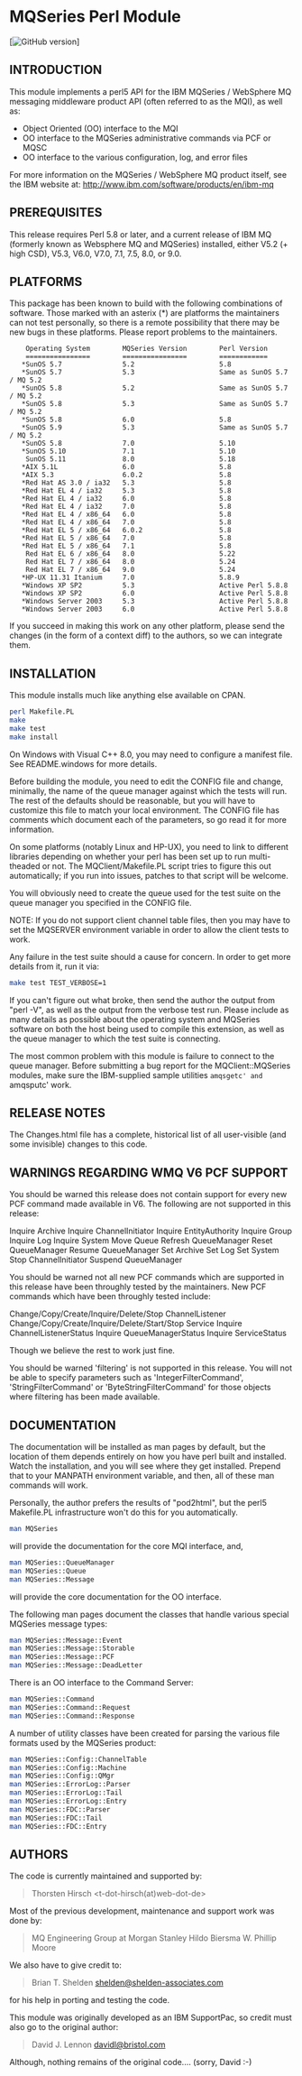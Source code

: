 # MQSeries Perl Module
[![GitHub version](https://github.com/thorstenhirsch%2FMQSeries%2Fversion.svg)]

## INTRODUCTION
This module implements a perl5 API for the IBM MQSeries / WebSphere MQ
messaging middleware product API (often referred to as the MQI), as well
as:

* Object Oriented (OO) interface to the MQI
* OO interface to the MQSeries administrative commands via PCF or MQSC
* OO interface to the various configuration, log, and error files

For more information on the MQSeries / WebSphere MQ product itself, see
the IBM website at: http://www.ibm.com/software/products/en/ibm-mq

## PREREQUISITES
This release requires Perl 5.8 or later, and a current release of IBM MQ
(formerly known as Websphere MQ and MQSeries) installed, either V5.2
(+ high CSD), V5.3, V6.0, V7.0, 7.1, 7.5, 8.0, or 9.0.

## PLATFORMS
This package has been known to build with the following combinations of
software. Those marked with an asterix (\*) are platforms the maintainers
can not test personally, so there is a remote possibility that there may
be new bugs in these platforms. Please report problems to the
maintainers.

```
    Operating System        MQSeries Version        Perl Version
    ================        ================        ============
   *SunOS 5.7               5.2                     5.8
   *SunOS 5.7               5.3                     Same as SunOS 5.7 / MQ 5.2
   *SunOS 5.8               5.2                     Same as SunOS 5.7 / MQ 5.2
   *SunOS 5.8               5.3                     Same as SunOS 5.7 / MQ 5.2
   *SunOS 5.8               6.0                     5.8
   *SunOS 5.9               5.3                     Same as SunOS 5.7 / MQ 5.2
   *SunOS 5.8               7.0                     5.10
   *SunOS 5.10              7.1                     5.10
    SunOS 5.11              8.0                     5.18
   *AIX 5.1L                6.0                     5.8
   *AIX 5.3                 6.0.2                   5.8
   *Red Hat AS 3.0 / ia32   5.3                     5.8
   *Red Hat EL 4 / ia32     5.3                     5.8
   *Red Hat EL 4 / ia32     6.0                     5.8
   *Red Hat EL 4 / ia32     7.0                     5.8
   *Red Hat EL 4 / x86_64   6.0                     5.8
   *Red Hat EL 4 / x86_64   7.0                     5.8
   *Red Hat EL 5 / x86_64   6.0.2                   5.8
   *Red Hat EL 5 / x86_64   7.0                     5.8
   *Red Hat EL 5 / x86_64   7.1                     5.8
    Red Hat EL 6 / x86_64   8.0                     5.22
    Red Hat EL 7 / x86_64   8.0                     5.24
    Red Hat EL 7 / x86_64   9.0                     5.24
   *HP-UX 11.31 Itanium     7.0                     5.8.9
   *Windows XP SP2          5.3                     Active Perl 5.8.8
   *Windows XP SP2          6.0                     Active Perl 5.8.8
   *Windows Server 2003     5.3                     Active Perl 5.8.8
   *Windows Server 2003     6.0                     Active Perl 5.8.8
```

If you succeed in making this work on any other platform, please send
the changes (in the form of a context diff) to the authors, so we can
integrate them.

## INSTALLATION
This module installs much like anything else available on CPAN.

```bash
perl Makefile.PL
make
make test
make install
```

On Windows with Visual C++ 8.0, you may need to configure a manifest
file. See README.windows for more details.

Before building the module, you need to edit the CONFIG file and change,
minimally, the name of the queue manager against which the tests will
run. The rest of the defaults should be reasonable, but you will have to
customize this file to match your local environment. The CONFIG file has
comments which document each of the parameters, so go read it for more
information.

On some platforms (notably Linux and HP-UX), you need to link to
different libraries depending on whether your perl has been set up to
run multi-theaded or not. The MQClient/Makefile.PL script tries to
figure this out automatically; if you run into issues, patches to that
script will be welcome.

You will obviously need to create the queue used for the test suite on
the queue manager you specified in the CONFIG file.

NOTE: If you do not support client channel table files, then you may
have to set the MQSERVER environment variable in order to allow the
client tests to work.

Any failure in the test suite should a cause for concern. In order to
get more details from it, run it via:

```bash
make test TEST_VERBOSE=1
```

If you can't figure out what broke, then send the author the output from
"perl -V", as well as the output from the verbose test run. Please
include as many details as possible about the operating system and
MQSeries software on both the host being used to compile this extension,
as well as the queue manager to which the test suite is connecting.

The most common problem with this module is failure to connect to the
queue manager. Before submitting a bug report for the MQClient::MQSeries
modules, make sure the IBM-supplied sample utilities `amqsgetc' and
`amqsputc' work.

## RELEASE NOTES
The Changes.html file has a complete, historical list of all
user-visible (and some invisible) changes to this code.

## WARNINGS REGARDING WMQ V6 PCF SUPPORT
You should be warned this release does not contain support for every new
PCF command made available in V6. The following are not supported in
this release:

Inquire Archive Inquire ChannelInitiator Inquire EntityAuthority Inquire
Group Inquire Log Inquire System Move Queue Refresh QueueManager Reset
QueueManager Resume QueueManager Set Archive Set Log Set System Stop
ChannelInitiator Suspend QueueManager

You should be warned not all new PCF commands which are supported in
this release have been throughly tested by the maintainers. New PCF
commands which have been throughly tested include:

Change/Copy/Create/Inquire/Delete/Stop ChannelListener
Change/Copy/Create/Inquire/Delete/Start/Stop Service Inquire
ChannelListenerStatus Inquire QueueManagerStatus Inquire ServiceStatus

Though we believe the rest to work just fine.

You should be warned 'filtering' is not supported in this release. You
will not be able to specify parameters such as 'IntegerFilterCommand',
'StringFilterCommand' or 'ByteStringFilterCommand' for those objects
where filtering has been made available.

## DOCUMENTATION
The documentation will be installed as man pages by default, but the
location of them depends entirely on how you have perl built and
installed. Watch the installation, and you will see where they get
installed. Prepend that to your MANPATH environment variable, and then,
all of these man commands will work.

Personally, the author prefers the results of "pod2html", but the perl5
Makefile.PL infrastructure won't do this for you automatically.

```bash
man MQSeries
```

will provide the documentation for the core MQI interface, and,

```bash
man MQSeries::QueueManager
man MQSeries::Queue
man MQSeries::Message
```

will provide the core documentation for the OO interface.

The following man pages document the classes that handle various special
MQSeries message types:

```bash
man MQSeries::Message::Event
man MQSeries::Message::Storable
man MQSeries::Message::PCF
man MQSeries::Message::DeadLetter
```

There is an OO interface to the Command Server:

```bash
man MQSeries::Command
man MQSeries::Command::Request
man MQSeries::Command::Response
```

A number of utility classes have been created for parsing the various
file formats used by the MQSeries product:

```bash
man MQSeries::Config::ChannelTable
man MQSeries::Config::Machine
man MQSeries::Config::QMgr
man MQSeries::ErrorLog::Parser
man MQSeries::ErrorLog::Tail
man MQSeries::ErrorLog::Entry
man MQSeries::FDC::Parser
man MQSeries::FDC::Tail
man MQSeries::FDC::Entry
```

## AUTHORS
The code is currently maintained and supported by:

> Thorsten Hirsch <t-dot-hirsch(at)web-dot-de>

Most of the previous development, maintenance and support work was done by:

> MQ Engineering Group at Morgan Stanley
> Hildo Biersma
> W. Phillip Moore

We also have to give credit to:

> Brian T. Shelden <shelden@shelden-associates.com>

for his help in porting and testing the code.

This module was originally developed as an IBM SupportPac, so credit
must also go to the original author:

> David J. Lennon <davidl@bristol.com>

Although, nothing remains of the original code.... (sorry, David :-)
